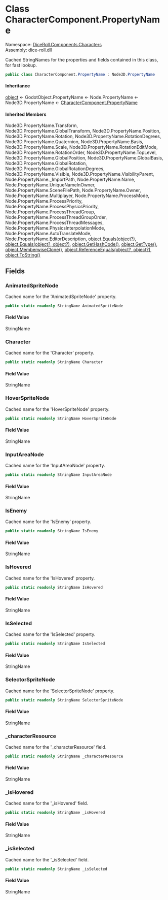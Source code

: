 # <a id="DiceRoll_Components_Characters_CharacterComponent_PropertyName"></a> Class CharacterComponent.PropertyName

Namespace: [DiceRoll.Components.Characters](DiceRoll.Components.Characters.md)  
Assembly: dice\-roll.dll  

Cached StringNames for the properties and fields contained in this class, for fast lookup.

```csharp
public class CharacterComponent.PropertyName : Node3D.PropertyName
```

#### Inheritance

[object](https://learn.microsoft.com/dotnet/api/system.object) ← 
GodotObject.PropertyName ← 
Node.PropertyName ← 
Node3D.PropertyName ← 
[CharacterComponent.PropertyName](DiceRoll.Components.Characters.CharacterComponent.PropertyName.md)

#### Inherited Members

Node3D.PropertyName.Transform, 
Node3D.PropertyName.GlobalTransform, 
Node3D.PropertyName.Position, 
Node3D.PropertyName.Rotation, 
Node3D.PropertyName.RotationDegrees, 
Node3D.PropertyName.Quaternion, 
Node3D.PropertyName.Basis, 
Node3D.PropertyName.Scale, 
Node3D.PropertyName.RotationEditMode, 
Node3D.PropertyName.RotationOrder, 
Node3D.PropertyName.TopLevel, 
Node3D.PropertyName.GlobalPosition, 
Node3D.PropertyName.GlobalBasis, 
Node3D.PropertyName.GlobalRotation, 
Node3D.PropertyName.GlobalRotationDegrees, 
Node3D.PropertyName.Visible, 
Node3D.PropertyName.VisibilityParent, 
Node.PropertyName.\_ImportPath, 
Node.PropertyName.Name, 
Node.PropertyName.UniqueNameInOwner, 
Node.PropertyName.SceneFilePath, 
Node.PropertyName.Owner, 
Node.PropertyName.Multiplayer, 
Node.PropertyName.ProcessMode, 
Node.PropertyName.ProcessPriority, 
Node.PropertyName.ProcessPhysicsPriority, 
Node.PropertyName.ProcessThreadGroup, 
Node.PropertyName.ProcessThreadGroupOrder, 
Node.PropertyName.ProcessThreadMessages, 
Node.PropertyName.PhysicsInterpolationMode, 
Node.PropertyName.AutoTranslateMode, 
Node.PropertyName.EditorDescription, 
[object.Equals\(object?\)](https://learn.microsoft.com/dotnet/api/system.object.equals\#system\-object\-equals\(system\-object\)), 
[object.Equals\(object?, object?\)](https://learn.microsoft.com/dotnet/api/system.object.equals\#system\-object\-equals\(system\-object\-system\-object\)), 
[object.GetHashCode\(\)](https://learn.microsoft.com/dotnet/api/system.object.gethashcode), 
[object.GetType\(\)](https://learn.microsoft.com/dotnet/api/system.object.gettype), 
[object.MemberwiseClone\(\)](https://learn.microsoft.com/dotnet/api/system.object.memberwiseclone), 
[object.ReferenceEquals\(object?, object?\)](https://learn.microsoft.com/dotnet/api/system.object.referenceequals), 
[object.ToString\(\)](https://learn.microsoft.com/dotnet/api/system.object.tostring)

## Fields

### <a id="DiceRoll_Components_Characters_CharacterComponent_PropertyName_AnimatedSpriteNode"></a> AnimatedSpriteNode

Cached name for the 'AnimatedSpriteNode' property.

```csharp
public static readonly StringName AnimatedSpriteNode
```

#### Field Value

 StringName

### <a id="DiceRoll_Components_Characters_CharacterComponent_PropertyName_Character"></a> Character

Cached name for the 'Character' property.

```csharp
public static readonly StringName Character
```

#### Field Value

 StringName

### <a id="DiceRoll_Components_Characters_CharacterComponent_PropertyName_HoverSpriteNode"></a> HoverSpriteNode

Cached name for the 'HoverSpriteNode' property.

```csharp
public static readonly StringName HoverSpriteNode
```

#### Field Value

 StringName

### <a id="DiceRoll_Components_Characters_CharacterComponent_PropertyName_InputAreaNode"></a> InputAreaNode

Cached name for the 'InputAreaNode' property.

```csharp
public static readonly StringName InputAreaNode
```

#### Field Value

 StringName

### <a id="DiceRoll_Components_Characters_CharacterComponent_PropertyName_IsEnemy"></a> IsEnemy

Cached name for the 'IsEnemy' property.

```csharp
public static readonly StringName IsEnemy
```

#### Field Value

 StringName

### <a id="DiceRoll_Components_Characters_CharacterComponent_PropertyName_IsHovered"></a> IsHovered

Cached name for the 'IsHovered' property.

```csharp
public static readonly StringName IsHovered
```

#### Field Value

 StringName

### <a id="DiceRoll_Components_Characters_CharacterComponent_PropertyName_IsSelected"></a> IsSelected

Cached name for the 'IsSelected' property.

```csharp
public static readonly StringName IsSelected
```

#### Field Value

 StringName

### <a id="DiceRoll_Components_Characters_CharacterComponent_PropertyName_SelectorSpriteNode"></a> SelectorSpriteNode

Cached name for the 'SelectorSpriteNode' property.

```csharp
public static readonly StringName SelectorSpriteNode
```

#### Field Value

 StringName

### <a id="DiceRoll_Components_Characters_CharacterComponent_PropertyName__characterResource"></a> \_characterResource

Cached name for the '_characterResource' field.

```csharp
public static readonly StringName _characterResource
```

#### Field Value

 StringName

### <a id="DiceRoll_Components_Characters_CharacterComponent_PropertyName__isHovered"></a> \_isHovered

Cached name for the '_isHovered' field.

```csharp
public static readonly StringName _isHovered
```

#### Field Value

 StringName

### <a id="DiceRoll_Components_Characters_CharacterComponent_PropertyName__isSelected"></a> \_isSelected

Cached name for the '_isSelected' field.

```csharp
public static readonly StringName _isSelected
```

#### Field Value

 StringName

